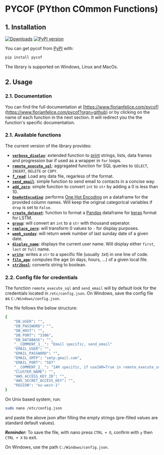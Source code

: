 # PYCOF (PYthon COmmon Functions)

## 1. Installation
[![Downloads](https://pepy.tech/badge/pycof)](https://pepy.tech/project/pycof)
[![PyPI version](https://badge.fury.io/py/pycof.svg)](https://pypi.org/project/pycof/)

You can get pycof from [PyPI](https://pypi.org/project/pycof/) with:

```bash
pip install pycof
```

The library is supported on Windows, Linux and MacOs.

## 2. Usage

### 2.1. Documentation

You can find the full documentation at [https://www.florianfelice.com/pycof](https://www.florianfelice.com/pycof?orgn=github) or by clicking on the name of each function in the next section.
It will redirect you the the function's specific documentation.

### 2.1. Available functions

The current version of the library provides:

* [**`verbose_display`**](https://www.florianfelice.com/pycof/format/format.html#module-pycof.verbose_display):
extended function to [print](https://docs.python.org/3/library/functions.html#print) strings, lists, data frames and progression bar if used as a wrapper in `for` loops.
* [**`remote_execute_sql`**](https://www.florianfelice.com/pycof/sql/sql.html#module-pycof.remote_execute_sql): aggragated function for SQL queries to `SELECT`, `INSERT`, `DELETE` or `COPY`.
* [**`f_read`**](https://www.florianfelice.com/pycof/datamngt/datamngt.html#module-pycof.f_read): Load any data file, regarless of the format.
* [**`send_email`**](https://www.florianfelice.com/pycof/format/format.html#module-pycof.send_email): simple function to send email to contacts in a concise way.
* [**`add_zero`**](https://www.florianfelice.com/pycof/format/format.html#module-pycof.add_zero): simple function to convert `int` to `str` by adding a 0 is less than 10.
* [**`OneHotEncoding`**](https://www.florianfelice.com/pycof/model/model.html#module-pycof.OneHotEncoding): performs [One Hot Encoding](https://en.wikipedia.org/wiki/One-hot) on a dataframe for the provided column names. Will keep the original categorical variables if `drop` is set to `False`.
* [**`create_dataset`**](https://www.florianfelice.com/pycof/model/model.html#module-pycof.create_dataset): function to format a [Pandas](https://pandas.pydata.org/pandas-docs/stable/reference/frame.html) dataframe for [keras](https://keras.io/) format for LSTM.
* [**`group`**](https://www.florianfelice.com/pycof/format/format.html#module-pycof.group): will convert an `int` to a `str` with thousand seperator.
* [**`replace_zero`**](https://www.florianfelice.com/pycof/format/format.html#module-pycof.replace_zero): will transform 0 values to `-` for display purposes.
* [**`week_sunday`**](https://www.florianfelice.com/pycof/format/format.html#module-pycof.week_sunday): will return week number of last sunday date of a given date.
* [**`display_name`**](https://www.florianfelice.com/pycof/format/format.html#module-pycof.display_name): displays the current user name. Will display either `first`, `last` or `full` name.
* [**`write`**](https://www.florianfelice.com/pycof/datamngt/datamngt.html#module-pycof.write): writes a `str` to a specific file (usually .txt) in one line of code.
* [**`file_age`**](https://www.florianfelice.com/pycof/format/format.html#module-pycof.file_age): computes the age (in days, hours, ...) of a given local file.
* [**`str2bool`**](https://www.florianfelice.com/pycof/format/format.html#module-pycof.str2bool): converts string to boolean.




### 2.2. Config file for credentials

The function `remote_execute_sql` and `send_email` will by default look for the credentials located in `/etc/config.json`.
On Windows, save the config file as `C:/Windows/config.json`.

The file follows the below structure:

```bash
{
	"DB_USER": "",
	"DB_PASSWORD": "",
	"DB_HOST": "",
	"DB_PORT": "3306",
	"DB_DATABASE": "",
	"__COMMENT_1__": "Email specific, send_email"
	"EMAIL_USER": "",
	"EMAIL_PASSWORD": "",
	"EMAIL_SMTP": "smtp.gmail.com",
	"EMAIL_PORT": "587"
	"__COMMENT_2__": "IAM specific, if useIAM=True in remote_execute_sql",
	"CLUSTER_NAME": "",
	"AWS_ACCESS_KEY_ID": "",
	"AWS_SECRET_ACCESS_KEY": "",
	"REGION": "eu-west-1"
}
```

On Unix based system, run:
```bash
sudo nano /etc/config.json
```

and paste the above json after filling the empty strings (pre-filled values are standard default values).

*__Reminder:__* To save the file, with nano press `CTRL + O`, confirm with `y` then `CTRL + X` to exit.

On Windows, use the path `C:/Windows/config.json`.
